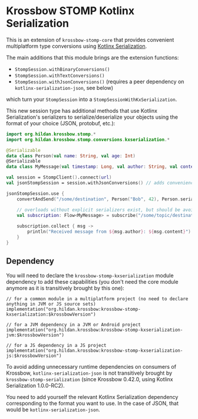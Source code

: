 # Krossbow STOMP Kotlinx Serialization

This is an extension of `krossbow-stomp-core` that provides convenient multiplatform type conversions using
[Kotlinx Serialization](https://github.com/Kotlin/kotlinx.serialization).

The main additions that this module brings are the extension functions:
 
- `StompSession.withBinaryConversions()`
- `StompSession.withTextConversions()`
- `StompSession.withJsonConversions()` (requires a peer dependency on `kotlinx-serialization-json`, see below)

which turn your `StompSession` into a `StompSessionWithKxSerialization`.

This new session type has additional methods that use Kotlinx Serialization's serializers to serialize/deserialize your
objects using the format of your choice (JSON, protobuf, etc.):

```kotlin
import org.hildan.krossbow.stomp.*
import org.hildan.krossbow.stomp.conversions.kxserialization.*

@Serializable
data class Person(val name: String, val age: Int)
@Serializable
data class MyMessage(val timestamp: Long, val author: String, val content: String)

val session = StompClient().connect(url)
val jsonStompSession = session.withJsonConversions() // adds convenience methods for kotlinx.serialization's conversions

jsonStompSession.use {
    convertAndSend("/some/destination", Person("Bob", 42), Person.serializer()) 

    // overloads without explicit serializers exist, but should be avoided if you also target JavaScript
    val subscription: Flow<MyMessage> = subscribe("/some/topic/destination", MyMessage.serializer())
    
    subscription.collect { msg ->
        println("Received message from ${msg.author}: ${msg.content}")
    }
}
```

## Dependency

You will need to declare the `krossbow-stomp-kxserialization` module dependency to add these capabilities (you don't 
need the core module anymore as it is transitively brought by this one):

```
// for a common module in a multiplatform project (no need to declare anything in JVM or JS source sets)
implementation("org.hildan.krossbow:krossbow-stomp-kxserialization:$krossbowVersion")

// for a JVM dependency in a JVM or Android project
implementation("org.hildan.krossbow:krossbow-stomp-kxserialization-jvm:$krossbowVersion")

// for a JS dependency in a JS project
implementation("org.hildan.krossbow:krossbow-stomp-kxserialization-js:$krossbowVersion")
```

To avoid adding unnecessary runtime dependencies on consumers of Krossbow, `kotlinx-serialization-json` is not
 transitively brought by `krossbow-stomp-serialization` (since Krossbow 0.42.0, using Kotlinx Serialization 1.0.0-RC2).
 
You need to add yourself the relevant Kotlinx Serialization dependency corresponding to the format you want to use.
In the case of JSON, that would be `kotlinx-serialization-json`.
